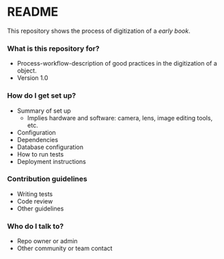 # README #

This repository shows the process of digitization of a _early book_.

### What is this repository for? ###

* Process-workflow-description of good practices in the digitization of a object. 
* Version 1.0

### How do I get set up? ###

* Summary of set up
    * Implies hardware and software: camera, lens, image editing tools, etc.
* Configuration
* Dependencies
* Database configuration
* How to run tests
* Deployment instructions

### Contribution guidelines ###

* Writing tests
* Code review
* Other guidelines

### Who do I talk to? ###

* Repo owner or admin
* Other community or team contact